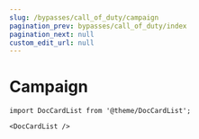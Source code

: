 ```yaml
---
slug: /bypasses/call_of_duty/campaign
pagination_prev: bypasses/call_of_duty/index
pagination_next: null
custom_edit_url: null
---
```


# Campaign

```mdx-code-block
import DocCardList from '@theme/DocCardList';

<DocCardList />
